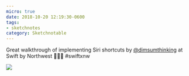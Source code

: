 ```yaml
---
micro: true
date: 2018-10-20 12:19:30-0600
tags:
- sketchnotes
category: Sketchnotable
---
```


Great walkthrough of implementing Siri shortcuts by [@dimsumthinking](https://micro.blog/dimsumthinking) at Swift by Northwest 📱✍🏼 #swiftxnw

<img src="https://media.bennorris.org/images/sketchnotable/uploads/2018/c3a988dfe0.jpg" />